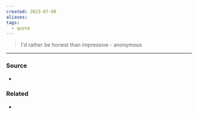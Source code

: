 ```yaml
---
created: 2023-07-08
aliases: 
tags:
  - quote
---
```


> I'd rather be honest than impressive - anonymous
> 

---

### Source
- 
### Related
- 